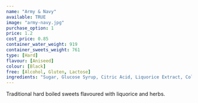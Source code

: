 ```yaml
---
name: "Army & Navy"
available: TRUE
image: "army-navy.jpg"
purchase_option: 1
price: 1.2
cost_price: 0.85
container_water_weight: 919
container_sweets_weight: 761
type: [Hard]
flavour: [Aniseed]
colour: [Black]
free: [Alcohol, Gluten, Lactose]
ingredients: "Sugar, Glucose Syrup, Citric Acid, Liquorice Extract, Colours: Carbon Black"
---
```

Traditional hard boiled sweets flavoured with liquorice and herbs.